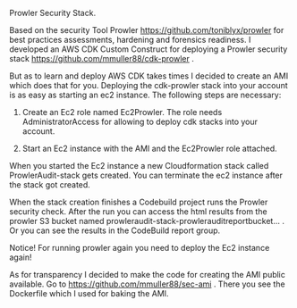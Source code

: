 Prowler Security Stack.

Based on the security Tool Prowler https://github.com/toniblyx/prowler for best practices assessments, hardening and forensics readiness. I developed an AWS CDK Custom Construct for deploying a Prowler security stack https://github.com/mmuller88/cdk-prowler .

But as to learn and deploy AWS CDK takes times I decided to create an AMI which does that for you. Deploying the cdk-prowler stack into your account is as easy as starting an ec2 instance. The following steps are necessary:

1) Create an Ec2 role named Ec2Prowler. The role needs AdministratorAccess for allowing to deploy cdk stacks into your account.

2) Start an Ec2 instance with the AMI and the Ec2Prowler role attached.

When you started the Ec2 instance a new Cloudformation stack called ProwlerAudit-stack gets created. You can terminate the ec2 instance after the stack got created.

When the stack creation finishes a Codebuild project runs the Prowler security check. After the run you can access the html results from the prowler S3 bucket named prowleraudit-stack-prowlerauditreportbucket... . Or you can see the results in the CodeBuild report group.

Notice! For running prowler again you need to deploy the Ec2 instance again!

As for transparency I decided to make the code for creating the AMI public available. Go to https://github.com/mmuller88/sec-ami . There you see the Dockerfile which I used for baking the AMI.